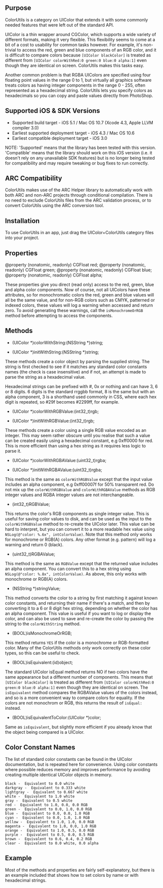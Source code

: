 Purpose
--------------

ColorUtils is a category on UIColor that extends it with some commonly needed features that were left out of the standard API.

UIColor is a thin wrapper around CGColor, which supports a wide variety of different formats, making it very flexible. This flexibility seems to come at a bit of a cost to usability for common tasks however. For example, it's non-trivial to access the red, green and blue components of an RGB color, and it is difficult to compare colors because `[UIColor blackColor]` is treated as different from `[UIColor colorWithRed:0 green:0 blue:0 alpha:1]` even though they are identical on screen. ColorUtils makes this tasks easy.

Another common problem is that RGBA UIColors are specified using four floating point values in the range 0 to 1, but virtually all graphics software treats colors as having integer components in the range 0 - 255, often represented as a hexadecimal string. ColorUtils lets you specify colors as hexadecimals so you can copy and paste values directly from PhotoShop.


Supported iOS & SDK Versions
-----------------------------

* Supported build target - iOS 5.1 / Mac OS 10.7 (Xcode 4.3, Apple LLVM compiler 3.0)
* Earliest supported deployment target - iOS 4.3 / Mac OS 10.6
* Earliest compatible deployment target - iOS 3.0

NOTE: 'Supported' means that the library has been tested with this version. 'Compatible' means that the library should work on this iOS version (i.e. it doesn't rely on any unavailable SDK features) but is no longer being tested for compatibility and may require tweaking or bug fixes to run correctly.


ARC Compatibility
------------------

ColorUtils makes use of the ARC Helper library to automatically work with both ARC and non-ARC projects through conditional compilation. There is no need to exclude ColorUtils files from the ARC validation process, or to convert ColorUtils using the ARC conversion tool.


Installation
--------------

To use ColorUtils in an app, just drag the UIColor+ColorUtils category files into your project.


Properties
------------

@property (nonatomic, readonly) CGFloat red;
@property (nonatomic, readonly) CGFloat green;
@property (nonatomic, readonly) CGFloat blue;
@property (nonatomic, readonly) CGFloat alpha;

These properties give you direct (read only) access to the red, green, blue and alpha color components. Now of course, not all UIColors have these attributes, so for monochromatic colors the red, green and blue values will all be the same value, and for non-RGB colors such as CMYK, patterned or indexed colors, these values will log a warning when accessed and return zero. To avoid generating these warnings, call the `isMonochromeOrRGB` method before attempting to access the components.


Methods
------------

+ (UIColor *)colorWithString:(NSString *)string;
- (UIColor *)initWithString:(NSString *)string;

These methods create a color object by parsing the supplied string. The string is first checked to see if it matches any standard color constants names (the check is case insensitive) and if not, an attempt is made to parse the string as a hexadecimal value.

Hexadecimal strings can be prefixed with #, 0x or nothing and can have 3, 6 or 8 digits. 6 digits is the standard rrggbb format, 8 is the same but with an alpha component, 3 is a shorthand used commonly in CSS, where each hex digit is repeated, so #29f becomes #2299ff, for example.

+ (UIColor *)colorWithRGBValue:(int32_t)rgb;
- (UIColor *)initWithRGBValue:(int32_t)rgb;

These methods create a color using a single RGB value encoded as an integer. This may seem rather obscure until you realise that such a value can be created easily using a hexadecimal constant, e.g 0xff0000 for red. This is more efficient than using a hex string as it requires less logic to parse it.

+ (UIColor *)colorWithRGBAValue:(uint32_t)rgba;
- (UIColor *)initWithRGBAValue:(uint32_t)rgba;

This method is the same as `colorWithRGBValue` except that the input value includes an alpha component, e.g 0xff00007f for 50% transparent red. Do not mix up the `colorWithRGBValue` and `colorWithRGBAValue` methods as RGB integer values and RGBA integer values are not interchangeable.

- (int32_t)RGBValue;

This returns the color's RGB components as single integer value. This is useful for saving color values to disk, and can be used as the input to the `colorWithRGBValue` method to re-create the UIColor later. This value can be hard to interpret, but you can convert it to a more readable hex value using `NSLog(@"color: %.6x", intColorValue)`. Note that this method only works for monochrome or RGB(A) colors. Any other format (e.g. pattern) will log a warning and return 0 (black).

- (uint32_t)RGBAValue;

This method is the same as `RGBValue` except that the returned value includes an alpha component. You can convert this to a hex string using `NSLog(@"color: %.8x", intColorValue)`. As above, this only works with monochrome or RGB(A) colors.

- (NSString *)stringValue;

This method converts the color to a string by first matching it against known color constants, and returning their name if there's a match, and then by converting it to a 6 or 8 digit hex string, depending on whether the color has an alpha component. This value is useful if you want to log or display the color, and can also be used to save and re-create the color by passing the string to the `colorWithString` method.


- (BOOL)isMonochromeOrRGB;

This method returns `YES` if the color is a monochrome or RGB-formatted color. Many of the ColorUtils methods only work correctly on these color types, so this can be useful to check.

- (BOOL)isEquivalent:(id)object;

The standard UIColor isEqual method returns NO if two colors have the same appearance but a different number of components. This means that `[UIColor blackColor]` is treated as different from `[UIColor colorWithRed:0 green:0 blue:0 alpha:1]` even though they are identical on screen. The `isEquivalent` method compares the RGBAValue values of the colors instead, and so is a more convenient way to compare colors for equality. If the colors are not monochrom or RGB, this returns the result of `isEqual:` instead.

- (BOOL)isEquivalentToColor:(UIColor *)color;

Same as `isEquivalent`, but slightly more efficient if you already know that the object being compared is a UIColor.


Color Constant Names
---------------------

The list of standard color constants can be found in the UIColor documentation, but is repeated here for convenience. Using color constants where possible reduces memory and improves performance by avoiding creating multiple identical UIColor objects in memory.

	black -  Equivalent to 0.0 white
	darkgray -  Equivalent to 0.333 white
	lightgray -  Equivalent to 0.667 white
	white -  Equivalent to 1.0 white
	gray -  Equivalent to 0.5 white
	red -  Equivalent to 1.0, 0.0, 0.0 RGB
	green -  Equivalent to 0.0, 1.0, 0.0 RGB
	blue -  Equivalent to 0.0, 0.0, 1.0 RGB
	cyan -  Equivalent to 0.0, 1.0, 1.0 RGB
	yellow -  Equivalent to 1.0, 1.0, 0.0 RGB
	magenta -  Equivalent to 1.0, 0.0, 1.0 RGB
	orange -  Equivalent to 1.0, 0.5, 0.0 RGB
	purple -  Equivalent to 0.5, 0.0, 0.5 RGB
	brown -  Equivalent to 0.6, 0.4, 0.2 RGB
	clear -  Equivalent to 0.0 white, 0.0 alpha


Example
--------

Most of the methods and properties are fairly self-explanatory, but there is an example included that shows how to set colors by name or with hexadecimal strings.